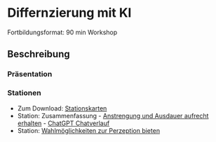 # Differnzierung mit KI

Fortbildungsformat: 90 min Workshop

## Beschreibung



### Präsentation


### Stationen

- Zum Download: [Stationskarten]()
- Station: Zusammenfassung - [Anstrengung und Ausdauer aufrecht erhalten](/workshop/2024/2024-01_Differnzierung-mit-KI/2024-01-Differnzierung-UDL-AA.md) - [ChatGPT Chatverlauf](https://chat.openai.com/share/25d7c1b4-566c-4988-846a-2b16a956c9fa) 
- Station: [Wahlmöglichkeiten zur Perzeption bieten](/workshop/2024/2024-01_Differnzierung-mit-KI/2024-01-Differnzierung-UDL-P.md)